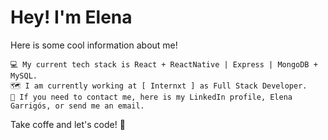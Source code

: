 # Hey! I'm Elena 

Here is some cool information about me!

    💻 My current tech stack is React + ReactNative | Express | MongoDB + MySQL. 
    🗺️ I am currently working at [ Internxt ] as Full Stack Developer.
    📧 If you need to contact me, here is my LinkedIn profile, Elena Garrigós, or send me an email.

Take coffe and let's code! 🚀
